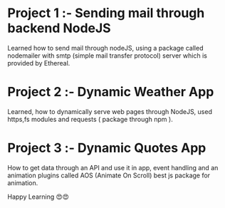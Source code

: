 # Project 1 :- Sending mail through backend NodeJS

Learned how to send mail through nodeJS, using a package called nodemailer with smtp (simple mail transfer protocol) server which is provided by Ethereal.

# Project 2 :- Dynamic Weather App

Learned, how to dynamically serve web pages through NodeJS, used https,fs modules and requests ( package through npm ).

# Project 3 :- Dynamic Quotes App

How to get data through an API and use it in app, event handling and an animation plugins called AOS (Animate On Scroll) best js package for animation.

Happy Learning 😍😍
